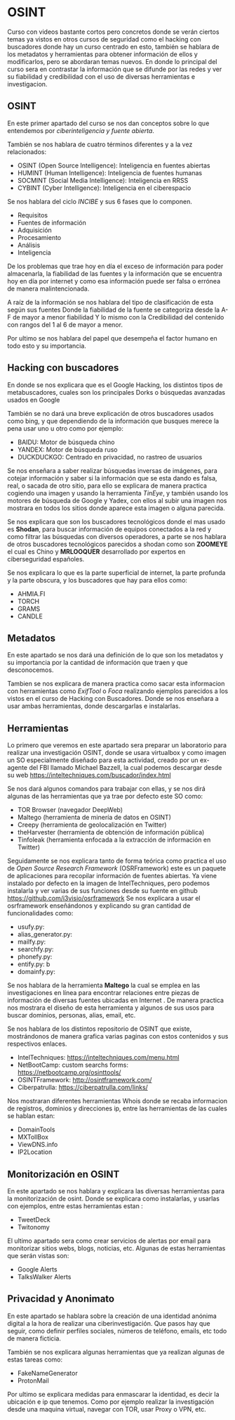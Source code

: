 # OSINT

Curso con videos bastante cortos pero concretos donde se verán ciertos temas ya vistos en otros cursos de seguridad como el hacking con buscadores donde hay un curso centrado en esto, también se hablara de los metadatos y herramientas para obtener información de ellos y modificarlos, pero se abordaran temas nuevos. En donde lo principal del curso sera en contrastar la información que se difunde por las redes y ver su fiabilidad y credibilidad con el uso de diversas herramientas e investigacion.

## OSINT

En este primer apartado del curso se nos dan conceptos sobre lo que entendemos por _ciberinteligencia y fuente abierta_.

También se nos hablara de cuatro términos diferentes y a la vez relacionados:
- OSINT (Open Source Intelligence): Inteligencia en fuentes abiertas
- HUMINT (Human Intelligence): Inteligencia de fuentes humanas
- SOCMINT (Social Media Intelligence): Inteligencia en RRSS
- CYBINT (Cyber Intelligence): Inteligencia en el ciberespacio

Se nos hablara del ciclo _INCIBE_ y sus 6 fases que lo componen.
- Requisitos
- Fuentes de información
- Adquisición
- Procesamiento
- Análisis
- Inteligencia

De los problemas que trae hoy en día el exceso de información para poder almacenarla, la fiabilidad de las fuentes y la información que se encuentra hoy en día por internet y como esa información puede ser falsa o errónea de manera malintencionada.

A raíz de la información se nos hablara del tipo de clasificación de esta según sus fuentes
Donde la fiabilidad de la fuente se categoriza desde la A-F de mayor a menor fiabilidad
Y lo mismo con la Credibilidad del contenido con rangos del 1 al 6 de mayor a menor.

Por ultimo se nos hablara del papel que desempeña el factor humano en todo esto y su importancia.

## Hacking con buscadores

En donde se nos explicara que es el Google Hacking, los distintos tipos de metabuscadores,  cuales son los principales Dorks o búsquedas avanzadas usados en Google

También se no dará una breve explicación de otros buscadores usados como bing, y que dependiendo de la información que busques merece la pena usar uno u otro como por ejemplo:
- BAIDU: Motor de búsqueda chino
- YANDEX: Motor de búsqueda ruso
- DUCKDUCKGO: Centrado en privacidad, no rastreo de usuarios

Se nos enseñara a saber realizar búsquedas inversas de imágenes, para cotejar información y saber si la información que se esta dando es falsa, real, o sacada de otro sitio, para ello se explicara de manera practica cogiendo una imagen y usando la herramienta _TinEye_, y también usando los motores de búsqueda de Google y Yadex, con ellos al subir una imagen nos mostrara en todos los sitios donde aparece esta imagen o alguna parecida.

Se nos explicara que son los buscadores tecnológicos donde el mas usado es __Shodan__, para buscar información de equipos conectados a la red y como filtrar las búsquedas con diversos operadores, a parte se nos hablara de otros buscadores tecnológicos parecidos a shodan como son __ZOOMEYE__ el cual es Chino y __MRLOOQUER__ desarrollado por expertos en ciberseguridad españoles.

Se nos explicara lo que es la parte superficial de internet, la parte profunda y la parte obscura, y los buscadores que hay para ellos como:
- AHMIA.FI
- TORCH
- GRAMS
- CANDLE

## Metadatos

En este apartado se nos dará una definición de lo que son los metadatos y su importancia por la cantidad de información que traen y que desconocemos.

Tambien se nos explicara de manera practica como sacar esta informacion con herramientas como _ExifTool_ o _Foca_ realizando ejemplos parecidos a los vistos en el curso de Hacking con Buscadores. Donde se nos enseñara a usar ambas herramientas, donde descargarlas e instalarlas.

## Herramientas

Lo primero que veremos en este apartado sera preparar un laboratorio para realizar una investigación OSINT, donde se usara virtualbox y como imagen un SO especialmente diseñado para esta actividad, creado por un ex-agente del FBI llamado Michael Bazzell, la cual podemos descargar desde su web https://inteltechniques.com/buscador/index.html

Se nos dará algunos comandos para trabajar con ellas, y se nos dirá algunas de las herramientas que ya trae por defecto este SO como:
- TOR Browser (navegador DeepWeb)
- Maltego (herramienta de minería de datos en OSINT)
- Creepy (herramienta de geolocalización en Twitter)
- theHarvester (herramienta de obtención de información pública)
- Tinfoleak (herramienta enfocada a la extracción de información en Twitter)

Seguidamente se nos explicara tanto de forma teórica como practica el uso de _Open Source Research Framework_ (OSRFramework) este es un paquete de aplicaciones para recopilar información de fuentes abiertas.
Ya viene instalado por defecto en la imagen de IntelTechniques, pero podemos instalarla y ver varias de sus funciones desde su fuente en github https://github.com/i3visio/osrframework
Se nos explicara a usar el osrframework enseñándonos y explicando su gran cantidad de funcionalidades como:
- usufy.py: 
- alias_generator.py: 
- mailfy.py:
- searchfy.py: 
- phonefy.py: 
- entify.py: b
- domainfy.py: 

Se nos hablara de la herramienta __Maltego__ la cual se emplea en las investigaciones en línea para
encontrar relaciones entre piezas de información de diversas fuentes ubicadas en Internet .
De manera practica nos mostrara el diseño de esta herramienta y algunos de sus usos para buscar dominios, personas, alias, email, etc.

Se nos hablara de los distintos repositorio de OSINT que existe, mostrándonos de manera grafica varias paginas con estos contenidos y sus respectivos enlaces.
- IntelTechniques: https://inteltechniques.com/menu.html
- NetBootCamp: custom searchs forms: https://netbootcamp.org/osinttools/
- OSINTFramework: http://osintframework.com/
- Ciberpatrulla: https://ciberpatrulla.com/links/

Nos mostraran diferentes herramientas Whois donde se recaba informacion de registros, dominios y direcciones ip, entre las herramientas de las cuales se hablan estan:
- DomainTools
- MXTollBox
- ViewDNS.info
- IP2Location

## Monitorización en OSINT

En este apartado se nos hablara y explicara las diversas herramientas para la monitorización de osint.
Donde se explicara como instalarlas, y usarlas con ejemplos, entre estas herramientas estan :
- TweetDeck
- Twitonomy

El ultimo apartado sera como crear servicios de alertas por email para monitorizar sitios webs, blogs, noticias, etc.
Algunas de estas herramientas que serán vistas son:
- Google Alerts
- TalksWalker Alerts

## Privacidad y Anonimato

En este apartado se hablara sobre la creación de una identidad anónima digital a la hora de realizar una ciberinvestigación. Que pasos hay que seguir, como definir perfiles sociales, números de teléfono, emails, etc todo de manera ficticia.

También se nos explicara algunas herramientas que ya realizan algunas de estas tareas como:
- FakeNameGenerator
- ProtonMail

Por ultimo se explicara medidas para enmascarar la identidad, es decir la ubicación e ip que tenemos.
Como por ejemplo realizar la investigación desde una maquina virtual, navegar con TOR, usar Proxy o VPN, etc.
